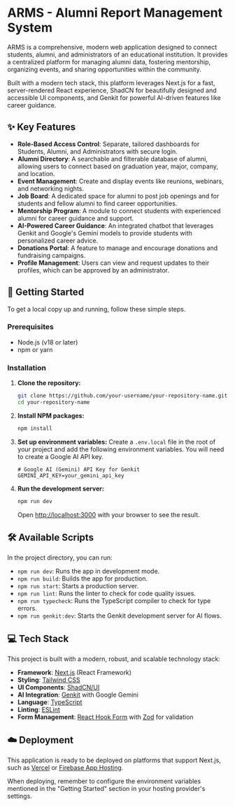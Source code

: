 # ARMS - Alumni Report Management System

ARMS is a comprehensive, modern web application designed to connect students, alumni, and administrators of an educational institution. It provides a centralized platform for managing alumni data, fostering mentorship, organizing events, and sharing opportunities within the community.

Built with a modern tech stack, this platform leverages Next.js for a fast, server-rendered React experience, ShadCN for beautifully designed and accessible UI components, and Genkit for powerful AI-driven features like career guidance.

## ✨ Key Features

- **Role-Based Access Control**: Separate, tailored dashboards for Students, Alumni, and Administrators with secure login.
- **Alumni Directory**: A searchable and filterable database of alumni, allowing users to connect based on graduation year, major, company, and location.
- **Event Management**: Create and display events like reunions, webinars, and networking nights.
- **Job Board**: A dedicated space for alumni to post job openings and for students and fellow alumni to find career opportunities.
- **Mentorship Program**: A module to connect students with experienced alumni for career guidance and support.
- **AI-Powered Career Guidance**: An integrated chatbot that leverages Genkit and Google's Gemini models to provide students with personalized career advice.
- **Donations Portal**: A feature to manage and encourage donations and fundraising campaigns.
- **Profile Management**: Users can view and request updates to their profiles, which can be approved by an administrator.

## 🚀 Getting Started

To get a local copy up and running, follow these simple steps.

### Prerequisites

- Node.js (v18 or later)
- npm or yarn

### Installation

1.  **Clone the repository:**
    ```sh
    git clone https://github.com/your-username/your-repository-name.git
    cd your-repository-name
    ```

2.  **Install NPM packages:**
    ```sh
    npm install
    ```

3.  **Set up environment variables:**
    Create a `.env.local` file in the root of your project and add the following environment variables. You will need to create a Google AI API key.

    ```env
    # Google AI (Gemini) API Key for Genkit
    GEMINI_API_KEY=your_gemini_api_key
    ```

4.  **Run the development server:**
    ```sh
    npm run dev
    ```

    Open [http://localhost:3000](http://localhost:3000) with your browser to see the result.

## 🛠️ Available Scripts

In the project directory, you can run:

-   `npm run dev`: Runs the app in development mode.
-   `npm run build`: Builds the app for production.
-   `npm run start`: Starts a production server.
-   `npm run lint`: Runs the linter to check for code quality issues.
-   `npm run typecheck`: Runs the TypeScript compiler to check for type errors.
-   `npm run genkit:dev`: Starts the Genkit development server for AI flows.

## 💻 Tech Stack

This project is built with a modern, robust, and scalable technology stack:

-   **Framework**: [Next.js](https://nextjs.org/) (React Framework)
-   **Styling**: [Tailwind CSS](https://tailwindcss.com/)
-   **UI Components**: [ShadCN/UI](https://ui.shadcn.com/)
-   **AI Integration**: [Genkit](https://firebase.google.com/docs/genkit) with Google Gemini
-   **Language**: [TypeScript](https://www.typescriptlang.org/)
-   **Linting**: [ESLint](https://eslint.org/)
-   **Form Management**: [React Hook Form](https://react-hook-form.com/) with [Zod](https://zod.dev/) for validation

## ☁️ Deployment

This application is ready to be deployed on platforms that support Next.js, such as [Vercel](https://vercel.com/) or [Firebase App Hosting](https://firebase.google.com/docs/app-hosting).

When deploying, remember to configure the environment variables mentioned in the "Getting Started" section in your hosting provider's settings.
